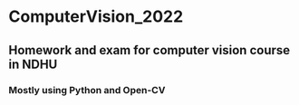 # ComputerVision_2022
## Homework and exam for computer vision course in NDHU
### Mostly using Python and Open-CV

